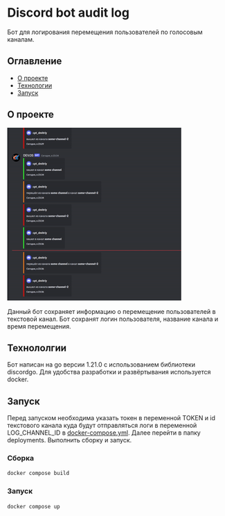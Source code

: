 # Discord bot audit log
Бот для логирования перемещения пользователей по голосовым каналам.

## Оглавление
- [О проекте](#about-project)
- [Технологии](#technologies)
- [Запуск](#setup)


## <a id="about-project">О проекте</a>
![Пример работы](./assets/example.gif)

Данный бот сохраняет информацию о перемещение пользователей в текстовой канал. Бот сохранят логин пользователя, название канала и время перемещения.

##  <a id="technologies">Технололгии</a>

 Бот написан на go версии 1.21.0 с использованием библиотеки discordgo. Для удобства разработки и развёртывания используется docker.

 ## <a id="setup">Запуск</a>
 
Перед запуском необходима указать токен в переменной TOKEN и id текстового канала куда будут отправляться логи в переменной LOG_CHANNEL_ID в [docker-compose.yml](./deployments/docker-compose.yml). Далее перейти в папку deployments. Выполнить сборку и запуск.

 ### Cборка
 ```bash
docker compose build
```

 ###  Запуск
 ```bash
docker compose up
```
